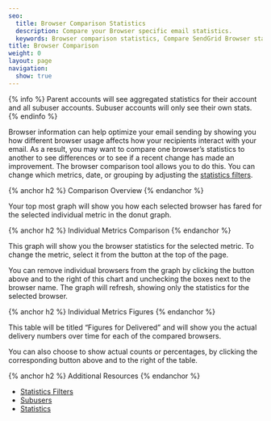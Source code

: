 ```yaml
---
seo:
  title: Browser Comparison Statistics
  description: Compare your Browser specific email statistics.
  keywords: Browser comparison statistics, Compare SendGrid Browser statistics
title: Browser Comparison
weight: 0
layout: page
navigation:
  show: true
---
```



{% info %}
Parent accounts will see aggregated statistics for their account and all subuser accounts. Subuser accounts will only see their own stats.
{% endinfo %}


Browser information can help optimize your email sending by showing you how different browser usage affects how your recipients interact with your email. As a result, you may want to compare one browser’s statistics to another to see differences or to see if a recent change has made an improvement. The browser comparison tool allows you to do this. You can change which metrics, date, or grouping by adjusting the [statistics filters]({{root_url}}/User_Guide/Statistics/index.html#-Statistics-Filters).

{% anchor h2 %}
Comparison Overview
{% endanchor %}

Your top most graph will show you how each selected browser has fared for the selected individual metric in the donut graph.

{% anchor h2 %}
Individual Metrics Comparison
{% endanchor %}

This graph will show you the browser statistics for the selected metric. To change the metric, select it from the button at the top of the page.

You can remove individual browsers from the graph by clicking the button above and to the right of this chart and unchecking the boxes next to the browser name. The graph will refresh, showing only the statistics for the selected browser.

{% anchor h2 %}
Individual Metrics Figures
{% endanchor %}

This table will be titled “Figures for Delivered” and will show you the actual delivery numbers over time for each of the compared browsers.

You can also choose to show actual counts or percentages, by clicking the corresponding button above and to the right of the table.

{% anchor h2 %}
Additional Resources
{% endanchor %}

- [Statistics Filters]({{root_url}}/User_Guide/Statistics/index.html#-Statistics-Filters)
- [Subusers]({{root_url}}/User_Guide/Settings/Subusers/index.html)
- [Statistics]({{root_url}}/User_Guide/Statistics/index.html)
